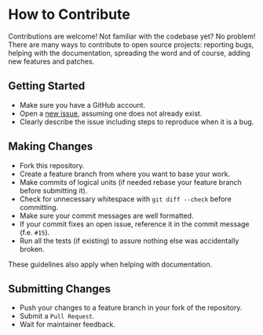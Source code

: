 # How to Contribute

Contributions are welcome! Not familiar with the codebase yet? No problem!
There are many ways to contribute to open source projects: reporting bugs,
helping with the documentation, spreading the word and of course, adding
new features and patches.

## Getting Started

- Make sure you have a GitHub account.
- Open a [new issue](https://github.com/snipsco/snips-actions-runner-hook/issues), assuming one does not already exist.
- Clearly describe the issue including steps to reproduce when it is a bug.

## Making Changes

- Fork this repository.
- Create a feature branch from where you want to base your work.
- Make commits of logical units (if needed rebase your feature branch before
  submitting it).
- Check for unnecessary whitespace with `git diff --check` before committing.
- Make sure your commit messages are well formatted.
- If your commit fixes an open issue, reference it in the commit message (f.e. `#15`).
- Run all the tests (if existing) to assure nothing else was accidentally broken.

These guidelines also apply when helping with documentation.

## Submitting Changes

- Push your changes to a feature branch in your fork of the repository.
- Submit a `Pull Request`.
- Wait for maintainer feedback.
